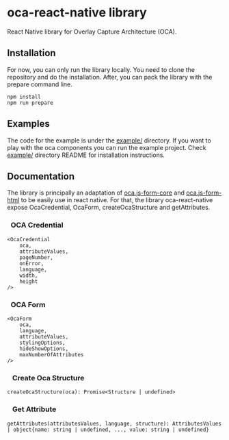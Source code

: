 # oca-react-native library

React Native library for Overlay Capture Architecture (OCA).

## Installation

For now, you can only run the library locally. You need to clone the repository and do the installation.
After, you can pack the library with the prepare command line.

    npm install
    npm run prepare

## Examples

The code for the example is under the [example/](https://github.com/CQEN-QDCE/oca-react-native/tree/main/example)
directory. If you want to play with the oca components you can run the example project. Check [example/](https://github.com/CQEN-QDCE/oca-react-native/tree/main/example)
directory README for installation instructions.

## Documentation

The library is principally an adaptation of [oca.js-form-core](https://github.com/THCLab/oca.js-form-core) and
[oca.js-form-html](https://github.com/THCLab/oca.js-form-html) to be easily use in react native. For that, the library oca-react-native expose OcaCredential,
OcaForm, createOcaStructure and getAttributes.

### &ensp;OCA Credential
```
<OcaCredential
    oca,
    attributeValues,
    pageNumber,
    onError,
    language,
    width,
    height
/>
```


### &ensp;OCA Form
```
<OcaForm 
    oca,
    language,
    attributeValues,
    stylingOptions,
    hideShowOptions,
    maxNumberOfAttributes
/>
```

### &ensp; Create Oca Structure
```
createOcaStructure(oca): Promise<Structure | undefined>
```

### &ensp; Get Attribute
```
getAttributes(attributesValues, language, structure): AttributesValues | object{name: string | undefined, ..., value: string | undefined}
```
